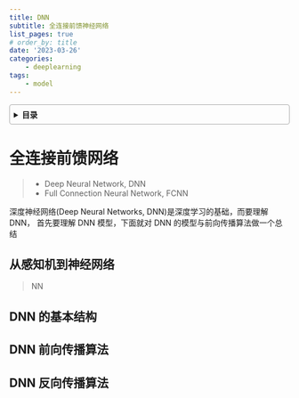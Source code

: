 ```yaml
---
title: DNN
subtitle: 全连接前馈神经网络
list_pages: true
# order_by: title
date: '2023-03-26'
categories:
    - deeplearning
tags:
    - model
---
```


<style>
details {
    border: 1px solid #aaa;
    border-radius: 4px;
    padding: .5em .5em 0;
}
summary {
    font-weight: bold;
    margin: -.5em -.5em 0;
    padding: .5em;
}
details[open] {
    padding: .5em;
}
details[open] summary {
    border-bottom: 1px solid #aaa;
    margin-bottom: .5em;
}
</style>

<details><summary>目录</summary><p>

- [全连接前馈网络](#全连接前馈网络)
  - [从感知机到神经网络](#从感知机到神经网络)
  - [DNN 的基本结构](#dnn-的基本结构)
  - [DNN 前向传播算法](#dnn-前向传播算法)
  - [DNN 反向传播算法](#dnn-反向传播算法)
</p></details><p></p>


# 全连接前馈网络

> * Deep Neural Network, DNN
> * Full Connection Neural Network, FCNN

深度神经网络(Deep Neural Networks, DNN)是深度学习的基础，而要理解 DNN，
首先要理解 DNN 模型，下面就对 DNN 的模型与前向传播算法做一个总结

## 从感知机到神经网络

> NN

## DNN 的基本结构


## DNN 前向传播算法


## DNN 反向传播算法


